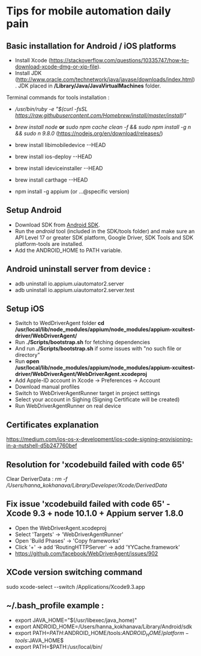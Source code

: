 # Tips for mobile automation daily pain

## Basic installation for Android / iOS platforms
* Install Xcode (https://stackoverflow.com/questions/10335747/how-to-download-xcode-dmg-or-xip-file). 
* Install JDK (http://www.oracle.com/technetwork/java/javase/downloads/index.html). JDK placed in **/Library/Java/JavaVirtualMachines** folder.


Terminal commands for tools installation :
* */usr/bin/ruby -e "$(curl -fsSL https://raw.githubusercontent.com/Homebrew/install/master/install)"*
* *brew install node* **or** *sudo npm cache clean -f && sudo npm install -g n && sudo n 9.8.0* (https://nodejs.org/en/download/releases/)

* brew install libimobiledevice --HEAD
* brew install ios-deploy --HEAD
* brew install ideviceinstaller --HEAD
* brew install carthage --HEAD
* npm install -g appium (or ...@specific version)


## Setup Android
* Download SDK from [Android SDK](https://developer.android.com/studio/index.html).
* Run the *android* tool (included in the SDK/tools folder) and make sure an API Level 17 or greater SDK platform, Google Driver, SDK Tools and SDK platform-tools are installed.
* Add the ANDROID_HOME to PATH variable.

## Android uninstall server from device :
* adb uninstall io.appium.uiautomator2.server
* adb uninstall io.appium.uiautomator2.server.test


## Setup iOS
* Switch to WedDriverAgent folder **cd /usr/local/lib/node_modules/appium/node_modules/appium-xcuitest-driver/WebDriverAgent/**
* Run **./Scripts/bootstrap.sh** for fetching dependencies
* And run **./Scripts/bootstrap.sh** if some issues with "no such file or directory"
* Run **open /usr/local/lib/node_modules/appium/node_modules/appium-xcuitest-driver/WebDriverAgent/WebDriverAgent.xcodeproj**
* Add Apple-ID account in Xcode -> Preferences -> Account
* Download manual profiles
* Switch to WebDriverAgentRunner target in project settings
* Select your account in Sighing (Signing Certificate will be created)
* Run WebDriverAgentRunner on real device

## Certificates explanation
https://medium.com/ios-os-x-development/ios-code-signing-provisioning-in-a-nutshell-d5b247760bef

## Resolution for 'xcodebuild failed with code 65'
Clear DeriverData : *rm -f /Users/hanna_kokhanava/Library/Developer/Xcode/DerivedData*

## Fix issue 'xcodebuild failed with code 65' -  Xcode 9.3 + node 10.1.0 + Appium server 1.8.0
* Open the WebDriverAgent.xcodeproj
* Select 'Targets' -> 'WebDriverAgentRunner'
* Open 'Build Phases' -> 'Copy frameworks'
* Click '+' -> add 'RoutingHTTPServer' -> add 'YYCache.framework'
* https://github.com/facebook/WebDriverAgent/issues/902


## XCode version switching command
sudo xcode-select --switch /Applications/Xcode9.3.app

## ~/.bash_profile example :
* export JAVA_HOME="$(/usr/libexec/java_home)"
* export ANDROID_HOME=/Users/hanna_kokhanava/Library/Android/sdk
* export PATH=${PATH}:$ANDROID_HOME/tools:$ANDROID_HOME/platform-tools:$JAVA_HOME$
* export PATH=$PATH:/usr/local/bin/ 
